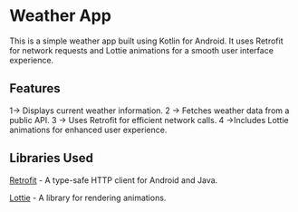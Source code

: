 # Weather App
This is a simple weather app built using Kotlin for Android. It uses Retrofit for network requests and Lottie animations for a smooth user interface experience.

## Features
1-> Displays current weather information.
2 -> Fetches weather data from a public API.
3 -> Uses Retrofit for efficient network calls.
4 ->Includes Lottie animations for enhanced user experience.

## Libraries Used
[Retrofit](https://square.github.io/retrofit/)  - A type-safe HTTP client for Android and Java.

[Lottie](https://airbnb.design/lottie/)  - A library for rendering animations.

